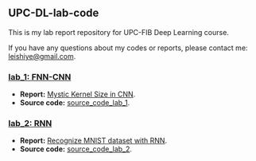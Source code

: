 ## UPC-DL-lab-code

This is my lab report repository for UPC-FIB Deep Learning course.

If you have any questions about my codes or reports, please contact me: [leishiye@gmail.com](leishiye@gmail.com).

### [lab_1: FNN-CNN](./lab_1)
- **Report:** [Mystic Kernel Size in CNN](./lab_1/lab_report/report.pdf).
- **Source code:** [source_code_lab_1](./lab_1/source_code_lab_1).

### [lab_2: RNN](./lab_2)
- **Report:** [Recognize MNIST dataset with RNN](./lab_2/lab_report/report.pdf).
- **Source code:** [source_code_lab_2](./lab_2/source_code_lab_2).

 
